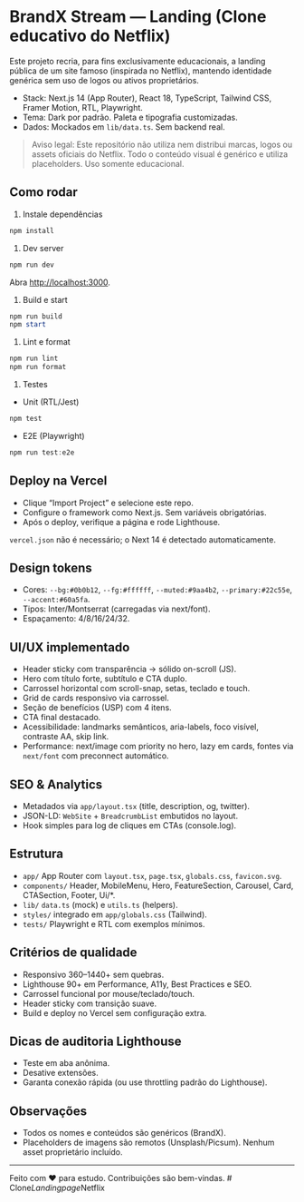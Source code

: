 # BrandX Stream — Landing (Clone educativo do Netflix)

Este projeto recria, para fins exclusivamente educacionais, a landing pública de um site famoso (inspirada no Netflix), mantendo identidade genérica sem uso de logos ou ativos proprietários.

- Stack: Next.js 14 (App Router), React 18, TypeScript, Tailwind CSS, Framer Motion, RTL, Playwright.
- Tema: Dark por padrão. Paleta e tipografia customizadas.
- Dados: Mockados em `lib/data.ts`. Sem backend real.

> Aviso legal: Este repositório não utiliza nem distribui marcas, logos ou assets oficiais do Netflix. Todo o conteúdo visual é genérico e utiliza placeholders. Uso somente educacional.

## Como rodar

1. Instale dependências

```powershell
npm install
```

1. Dev server

```powershell
npm run dev
```
Abra <http://localhost:3000>.

1. Build e start

```powershell
npm run build
npm start
```

1. Lint e format

```powershell
npm run lint
npm run format
```

1. Testes

- Unit (RTL/Jest)
```powershell
npm test
```
- E2E (Playwright)
```powershell
npm run test:e2e
```

## Deploy na Vercel

- Clique “Import Project” e selecione este repo.
- Configure o framework como Next.js. Sem variáveis obrigatórias.
- Após o deploy, verifique a página e rode Lighthouse.

`vercel.json` não é necessário; o Next 14 é detectado automaticamente.

## Design tokens

- Cores: `--bg:#0b0b12`, `--fg:#ffffff`, `--muted:#9aa4b2`, `--primary:#22c55e`, `--accent:#60a5fa`.
- Tipos: Inter/Montserrat (carregadas via next/font).
- Espaçamento: 4/8/16/24/32.

## UI/UX implementado

- Header sticky com transparência → sólido on-scroll (JS).
- Hero com título forte, subtítulo e CTA duplo.
- Carrossel horizontal com scroll-snap, setas, teclado e touch.
- Grid de cards responsivo via carrossel.
- Seção de benefícios (USP) com 4 itens.
- CTA final destacado.
- Acessibilidade: landmarks semânticos, aria-labels, foco visível, contraste AA, skip link.
- Performance: next/image com priority no hero, lazy em cards, fontes via `next/font` com preconnect automático.

## SEO & Analytics

- Metadados via `app/layout.tsx` (title, description, og, twitter).
- JSON-LD: `WebSite` + `BreadcrumbList` embutidos no layout.
- Hook simples para log de cliques em CTAs (console.log).

## Estrutura

- `app/` App Router com `layout.tsx`, `page.tsx`, `globals.css`, `favicon.svg`.
- `components/` Header, MobileMenu, Hero, FeatureSection, Carousel, Card, CTASection, Footer, Ui/*.
- `lib/` `data.ts` (mock) e `utils.ts` (helpers).
- `styles/` integrado em `app/globals.css` (Tailwind).
- `tests/` Playwright e RTL com exemplos mínimos.

## Critérios de qualidade

- Responsivo 360–1440+ sem quebras.
- Lighthouse 90+ em Performance, A11y, Best Practices e SEO.
- Carrossel funcional por mouse/teclado/touch.
- Header sticky com transição suave.
- Build e deploy no Vercel sem configuração extra.

## Dicas de auditoria Lighthouse

- Teste em aba anônima.
- Desative extensões.
- Garanta conexão rápida (ou use throttling padrão do Lighthouse).

## Observações

- Todos os nomes e conteúdos são genéricos (BrandX).
- Placeholders de imagens são remotos (Unsplash/Picsum). Nenhum asset proprietário incluído.

---

Feito com ❤️ para estudo. Contribuições são bem-vindas.
#   C l o n e _ L a n d i n g p a g e _ N e t f l i x  
 